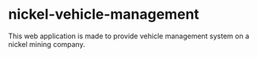 # nickel-vehicle-management
This web application is made to provide vehicle management system on a nickel mining company.
